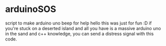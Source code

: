 # arduinoSOS
script to make arduino uno beep for help 
hello this was just for fun :D if you're stuck on a deserted island and all you have is a massive arduino uno in the sand and c++ knowledge,
you can send a distress signal with this code. 
